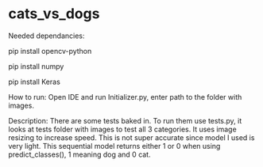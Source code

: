 # cats_vs_dogs
Needed dependancies:


pip install opencv-python

pip install numpy

pip install Keras

How to run:
Open IDE and run Initializer.py, enter path to the folder with images. 

Description:
There are some tests baked in. To run them use tests.py, it looks at tests folder with images to test all 3 categories.
It uses image resizing to increase speed. 
This is not super accurate since model I used is very light.
This sequential model returns either 1 or 0 when using predict_classes(), 1 meaning dog and 0 cat.

